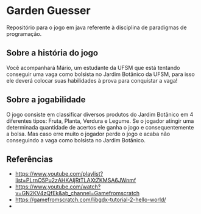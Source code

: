 # Garden Guesser
Repositório para o jogo em java referente à disciplina de paradigmas de programação.

## Sobre a história do jogo
Você acompanhará Mário, um estudante da UFSM que está tentando conseguir uma vaga
como bolsista no Jardim Botânico da UFSM, para isso ele deverá colocar suas habilidades à prova para conquistar a vaga!

## Sobre a jogabilidade
O jogo consiste em classificar diversos produtos do Jardim Botânico em 4 diferentes tipos: Fruta, Planta, Verdura e Legume.
Se o jogador atingir uma determinada quantidade de acertos ele ganha o jogo e consequentemente a bolsa.
Mas caso erre muito o jogador perde o jogo e acaba não conseguindo a vaga como bolsista no Jardim Botânico.

## Referências 
* https://www.youtube.com/playlist?list=PLrnO5Pu2zAHKAIjRtTLAXtZKMSA6JWnmf
* https://www.youtube.com/watch?v=GN2KV4zQfEk&ab_channel=Gamefromscratch
* https://gamefromscratch.com/libgdx-tutorial-2-hello-world/
* 
